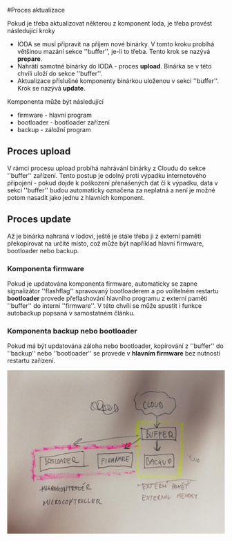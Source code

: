 #Proces aktualizace


Pokud je třeba aktualizovat některou z komponent Ioda, je třeba provést následující kroky
  * IODA se musí připravit na příjem nové binárky. V tomto kroku probíhá většinou mazání sekce ''buffer'', je-li to třeba. Tento krok se nazývá **prepare**.
  * Nahrátí samotné binárky do IODA - proces **upload**. Binárka se v této chvíli uloží do sekce ''buffer''.
  * Aktualizace příslušné komponenty binárkou uloženou v sekci ''buffer''. Krok se nazývá **update**.

Komponenta může být následující
  * firmware - hlavní program
  * bootloader - bootloader zařízení
  * backup - záložní program

## Proces upload 

V rámci procesu upload probíhá nahrávání binárky z Cloudu do sekce ''buffer'' zařízení. Tento postup je odolný proti výpadku internetového připojení - pokud dojde k poškození přenášených dat či k výpadku, data v sekci ''buffer'' budou automaticky označena za neplatná a není je možné potom nasadit jako jednu z hlavních komponent.

## Proces update 

Až je binárka nahraná v Iodovi, ještě je stále třeba ji z externí paměti překopírovat na určité místo, což může být například hlavní firmware, bootloader nebo backup.

### Komponenta firmware
Pokud je updatována komponenta firmware, automaticky se zapne signalizátor ''flashflag''  spravovaný bootloaderem a po volitelném restartu **bootloader** provede přeflashování hlavního programu z externí paměti ''buffer'' do interní ''firmware''. V této chvíli se může spustit i funkce autobackup popsaná v samostatném článku.

### Komponenta backup nebo bootloader
Pokud má být updatována záloha nebo bootloader, kopírování z ''buffer'' do ''backup'' nebo ''bootloader'' se provede v **hlavním firmware** bez nutnosti restartu zařízení.



![](/assets/img_20180316_204757.jpg)

